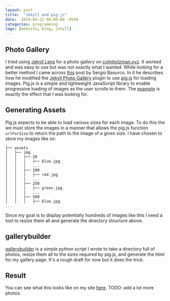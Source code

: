 ```yaml
---
layout: post
title:  "Jekyll and pig.js"
date:  2019-04-22 08:00:00 -0500
categories: programming
tags: [website, blog, jekyll]
---
```


## Photo Gallery

I tried using [Jekyll Lens][Lens] for a photo gallery on [colinholzman.xyz][colinholzman.xyz]. It worked and was easy to use but was not exactly what I wanted. While looking for a better method I came across [this][Basurco] post by Sergio Basurco. In it he describes how he modified the [Jekyll Photo Gallery][JPG] plugin to use [pig.js] for loading images. Pig.js is a simple and lightweight JavaScript library to enable progressive loading of images as the user scrolls to them. The [example](https://feeding.schlosser.io/) is exactly the effect that I was looking for.

## Generating Assets

Pig.js expects to be able to load various sizes for each image. To do this the we must store the images in a manner that allows the pig.js function `urlForSize` to return the path to the image of a given size. I have chosen to store my images like so:

```
├── assets
│   ├── img
│   │   ├── 20
│   │   |   ├── blue.jpg
│   │   |   ...
│   │   ├── 100
│   │   |   ├── red.jpg
│   │   |   ...
│   │   ├── 250
│   │   |   ├── green.jpg
│   │   |   ...
│   │   ├── 500
│   │   │   ├── blue.jpg
...
```

Since my goal is to display potentially hundreds of images like this I need a tool to resize them all and generate the directory structure above.

## gallerybuilder

[gallerybuilder][gallerybuilder] is a simple python script I wrote to take a directory full of photos, resize them all to the sizes required by pig.js, and generate the html for my gallery page. It's a rough draft for now but it does the trick.

## Result

You can see what this looks like on my site [here][gallery]. TODO: add a lot more photos.

[Lens]: https://github.com/ElasticDesigns/jekyll-lens
[colinholzman.xyz]: https://colinholzman.xyz
[gallery]: https://colinholzman.xyz/gallery
[Basurco]: https://chuckleplant.github.io/2018/08/06/pig-img-gallery.html
[JPG]: https://github.com/aerobless/jekyll-photo-gallery
[pig.js]: https://github.com/schlosser/pig.js
[gallerybuilder]: https://github.com/clnhlzmn/gallerybuilder